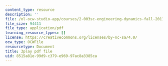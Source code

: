 ```yaml
---
content_type: resource
description: ''
file: /ol-ocw-studio-app/courses/2-003sc-engineering-dynamics-fall-2011/8515a81e99d9c379e96997ac8a3385ca_ZNVvYg1FOPk.pdf
file_size: 94411
file_type: application/pdf
learning_resource_types: []
license: https://creativecommons.org/licenses/by-nc-sa/4.0/
ocw_type: OCWFile
resourcetype: Document
title: 3play pdf file
uid: 8515a81e-99d9-c379-e969-97ac8a3385ca
---
```

